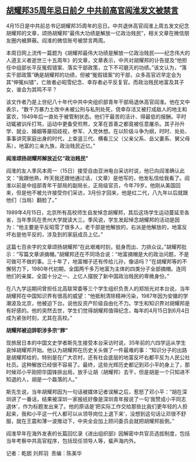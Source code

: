 <!--1713161708000-->
[胡耀邦35周年忌日前夕 中共前高官阎淮发文被禁言](https://www.rfa.org/mandarin/yataibaodao/zhengzhi/ql2-04152024015923.html)
------

<p><span style="font-weight: 400;">4月15日是中共前总书记胡耀邦35周年的忌日。中共退休高官阎淮上周五发文纪念胡耀邦的文章，颂扬胡耀邦“最伟大功绩是解放一亿政治贱民”，相关文章在微信朋友圈内被屏蔽。阎淮的微信账号被禁言两周。</span></p><p><span style="font-weight: 400;">本周日网上流传一篇题为《胡耀邦最伟大功绩是解放一亿政治贱民——纪念伟大的人道主义者逝世三十五周年》的文章，文章表示，中共对胡耀邦的讣告提及“他担任中组部长平反冤假错案、落实干部政策，立下不可磨灭的功绩。”该文认为，“落实干部政策”确是胡耀邦的功绩，但被“冤假错案”的干部，众多高官迟早定会为其“伸冤纠错”，亡故者必昭雪纪念、幸存者必平反复官。而政治贱民地富及其子女，谁会为其鸣不平？</span></p><p></p><p><span style="font-weight: 400;">该文作者乃是上世纪八十年代中共中央组织部青年干部局退休高官阎淮。他在文中表示，“数千万暴力土改中未被公刑与私刑处死，侥幸存活又被打成敌人的地主和富农，1949年后一直处于被管制状态。他们干最苦的活计、得最低的报酬。平时动辄被训斥打骂，运动中更备受煎熬，文革在首善之都竟被任意屠杀。其子孙升学、就业、婚姻等屡招歧视，参军、入党休想。在以阶级斗争为纲，时时、处处、事事讲究家庭出身的时代，上查竖三代、横看三父（父亲父系、岳父妻系、舅父母系），地富的三亲九族，政治贱民近亿。”</span></p><p></p><p><b>阎淮颂扬胡耀邦解放近亿“政治贱民”</b></p><p><span style="font-weight: 400;">阎淮的友人季风本周一（15日）接受自由亚洲电台采访时说，他已向阎淮确认此文：“我跟他熟，昨天我还跟他通过话，（文章）是他写的，他发私信给我看了。阎淮以前是中组部青年干部局的副局长，正局级官员，今年79岁。他刚从美国回来，但是他不被允许接受你们采访，3月份才回来，他是红二代，八九年以后就跟他们（当局）翻脸了。”</span></p><p></p><p><span style="font-weight: 400;">1989年4月15日，北京所有高校师生自发悼念胡耀邦，其后这场学生运动蔓延至各省，当年季风在贵州大学就读大三。季风说，学生发起悼念胡耀邦的活动是因为：“他主要是平反昭雪了很多人，老干部是他解放的，右派是他解放的，地富反坏右是他平反的，涉及到的家庭成员上亿。”</span></p><p></p><p><span style="font-weight: 400;">这篇七百余字的文章颂扬胡耀邦“在此艰难时刻，挺身而出、力排众议。”胡耀邦批示：“写篇文章讲摘帽。”胡耀邦还在不同场合说：“地富摘帽是大的政治问题，不是可做可不做的事。三十年了，地富帽子还有传给儿孙，像话吗？”在胡耀邦等的不懈努力下，1980年代初期，全国两千多万地富为主体的四类分子全部摘帽。连同他们的亲属，全国十分之一、上亿人摆脱了新中国政治贱民的卑微身份。”</span></p><p><span style="font-weight: 400;">在八九学运期间曾担任北高联常委等三个学生组织负责人的郑旭光对本台说，当年胡耀邦在中国知识界有很高的威望：“他抵制清除精神污染，1987年因为安徽的学潮波及北京，他被迫下台。说他反资产阶级自由化不力。学生和知识界对胡耀邦是有好感的。他的突然去世，学生们觉得胡耀邦值得纪念，每年的4月15日到6月4日成为紧张时刻，尤其在高校。”</span></p><p></p><p><b>胡耀邦被迫辞职涉多宗“罪”</b></p><p><span style="font-weight: 400;">现旅居日本的中国文史学者斯先生接受本台采访时说，35年前的六四学运从学生哀悼胡耀邦开始。他认为胡耀邦在历史关头做了一件最难的事：“知识分子的出路是胡耀邦给的，特别是在广大农村，还有社会底层的地富反坏右都平反为人民公社社员。这种解放已经很不容易了。最终，这些光辉历史都记到邓小平的身上了，那时候邓小平刚把华国锋排出局，放手让胡（胡耀邦）去干，但是胡是一个只知进不知退的人，胡是一个磊落的人。”</span></p><p></p><p><span style="font-weight: 400;">斯先生说，当年胡耀邦因为一句话被媒体记者误解之后，惹怒了邓小平：“胡在深圳讲了一番话，结果被深圳一家报纸好像是深圳青年报说了一句‘我赞成小平同志退休’，作为标题发出来了。他的原话是‘把实际工作交给那些比我们更年轻的人担起来，我和小平这一代人都可以从领导岗位上退下来’，没想到这句话让邓很不舒服，就在王震和薄一波推动下，中央全会加上顾问委员会就把胡耀邦扳倒。”</span></p><p></p><p><span style="font-weight: 400;">阎淮早年在海外发表的长篇回忆录《进出组织部》因解密中共官员选拔制度，包括当年考察中共高官程序，包括现任领导人等，蜚声海内外。</span></p><p></p><p><span style="font-weight: 400;">记者：乾朗 刘邦羽  责编：陈美华</span></p><p><br/><br style="font-weight: 400;"/></p>
